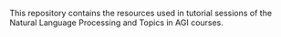 This repository contains the resources used in tutorial sessions of the Natural Language Processing and Topics in AGI courses.
